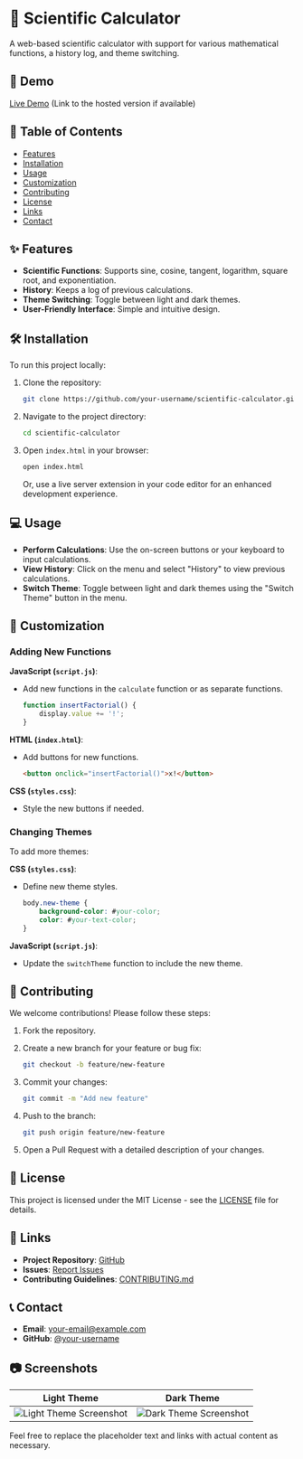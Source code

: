 # 🧮 Scientific Calculator

A web-based scientific calculator with support for various mathematical functions, a history log, and theme switching.

## 🚀 Demo

[Live Demo](#) (Link to the hosted version if available)

## 📖 Table of Contents

- [Features](#-features)
- [Installation](#%EF%B8%8F-installation)
- [Usage](#-usage)
- [Customization](#-customization)
- [Contributing](#-contributing)
- [License](#-license)
- [Links](#-links)
- [Contact](#-contact)

## ✨ Features

- **Scientific Functions**: Supports sine, cosine, tangent, logarithm, square root, and exponentiation.
- **History**: Keeps a log of previous calculations.
- **Theme Switching**: Toggle between light and dark themes.
- **User-Friendly Interface**: Simple and intuitive design.

## 🛠️ Installation

To run this project locally:

1. Clone the repository:
    ```sh
    git clone https://github.com/your-username/scientific-calculator.git
    ```

2. Navigate to the project directory:
    ```sh
    cd scientific-calculator
    ```

3. Open `index.html` in your browser:
    ```sh
    open index.html
    ```
    Or, use a live server extension in your code editor for an enhanced development experience.

## 💻 Usage

- **Perform Calculations**: Use the on-screen buttons or your keyboard to input calculations.
- **View History**: Click on the menu and select "History" to view previous calculations.
- **Switch Theme**: Toggle between light and dark themes using the "Switch Theme" button in the menu.

## 🎨 Customization

### Adding New Functions

**JavaScript (`script.js`)**:
- Add new functions in the `calculate` function or as separate functions.
    ```javascript
    function insertFactorial() {
        display.value += '!';
    }
    ```

**HTML (`index.html`)**:
- Add buttons for new functions.
    ```html
    <button onclick="insertFactorial()">x!</button>
    ```

**CSS (`styles.css`)**:
- Style the new buttons if needed.

### Changing Themes

To add more themes:

**CSS (`styles.css`)**:
- Define new theme styles.
    ```css
    body.new-theme {
        background-color: #your-color;
        color: #your-text-color;
    }
    ```

**JavaScript (`script.js`)**:
- Update the `switchTheme` function to include the new theme.

## 👥 Contributing

We welcome contributions! Please follow these steps:

1. Fork the repository.
2. Create a new branch for your feature or bug fix:
    ```sh
    git checkout -b feature/new-feature
    ```

3. Commit your changes:
    ```sh
    git commit -m "Add new feature"
    ```

4. Push to the branch:
    ```sh
    git push origin feature/new-feature
    ```

5. Open a Pull Request with a detailed description of your changes.

## 📜 License

This project is licensed under the MIT License - see the [LICENSE](LICENSE) file for details.

## 🔗 Links

- **Project Repository**: [GitHub](https://github.com/your-username/scientific-calculator)
- **Issues**: [Report Issues](https://github.com/your-username/scientific-calculator/issues)
- **Contributing Guidelines**: [CONTRIBUTING.md](CONTRIBUTING.md)

## 📞 Contact

- **Email**: your-email@example.com
- **GitHub**: [@your-username](https://github.com/your-username)

## 📷 Screenshots

| Light Theme | Dark Theme |
|-------------|------------|
| ![Light Theme Screenshot](#) | ![Dark Theme Screenshot](#) |

Feel free to replace the placeholder text and links with actual content as necessary.
